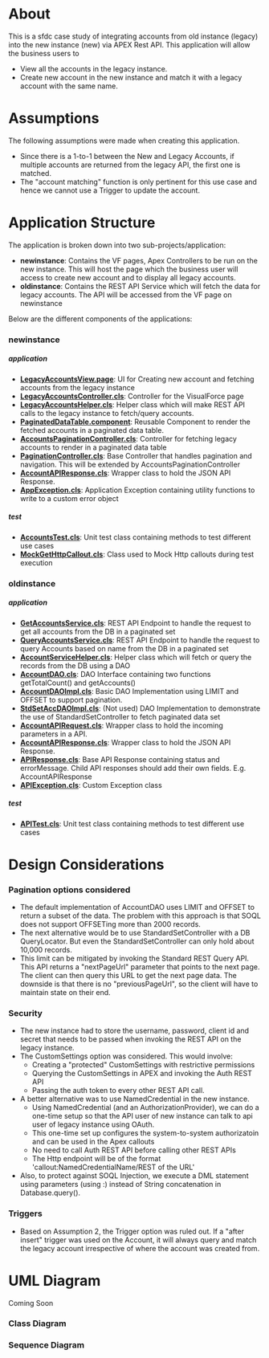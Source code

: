 # About
This is a sfdc case study of integrating accounts from old instance (legacy) into the new instance (new) via APEX Rest API. This application will allow the business users to 
- View all the accounts in the legacy instance.
- Create new account in the new instance and match it with a legacy account with the same name.

# Assumptions
The following assumptions were made when creating this application.
- Since there is a 1-to-1 between the New and Legacy Accounts, if multiple accounts are returned from the legacy API, the first one is matched.
- The "account matching" function is only pertinent for this use case and hence we cannot use a Trigger to update the account.

# Application Structure
The application is broken down into two sub-projects/application:
  - **newinstance**: Contains the VF pages, Apex Controllers to be run on the new instance. This will host the page which the business user will access to create new account and to display all legacy accounts.
  - **oldinstance**: Contains the REST API Service which will fetch the data for legacy accounts. The API will be accessed from the VF page on newinstance

Below are the different components of the applications:
### newinstance
##### application
  - **[LegacyAccountsView.page]**: UI for Creating new account and fetching accounts from the legacy instance
  - **[LegacyAccountsController.cls]**: Controller for the VisualForce page
  - **[LegacyAccountsHelper.cls]**: Helper class which will make REST API calls to the legacy instance to fetch/query accounts.
  - **[PaginatedDataTable.component]**: Reusable Component to render the fetched accounts in a paginated data table.
  - **[AccountsPaginationController.cls]**: Controller for fetching legacy accounts to render in a paginated data table
  - **[PaginationController.cls]**: Base Controller that handles pagination and navigation. This will be extended by AccountsPaginationController
  - **[AccountAPIResponse.cls]**: Wrapper class to hold the JSON API Response.
  - **[AppException.cls]**: Application Exception containing utility functions to write to a custom error object
  
##### test
  - **[AccountsTest.cls]**: Unit test class containing methods to test different use cases
  - **[MockGetHttpCallout.cls]**: Class used to Mock Http callouts during test execution
 
### oldinstance
##### application
  - **[GetAccountsService.cls]**: REST API Endpoint to handle the request to get all accounts from the DB in a paginated set
  - **[QueryAccountsService.cls]**: REST API Endpoint to handle the request to query Accounts based on name from the DB in a paginated set
  - **[AccountServiceHelper.cls]**: Helper class which will fetch or query the records from the DB using a DAO
  - **[AccountDAO.cls]**: DAO Interface containing two functions getTotalCount() and getAccounts()
  - **[AccountDAOImpl.cls]**: Basic DAO Implementation using LIMIT and OFFSET to support pagination.
  - **[StdSetAccDAOImpl.cls]**: (Not used) DAO Implementation to demonstrate the use of StandardSetController to fetch paginated data set
  - **[AccountAPIRequest.cls]**: Wrapper class to hold the incoming parameters in a API.
  - **[AccountAPIResponse.cls]**: Wrapper class to hold the JSON API Response.
  - **[APIResponse.cls]**: Base API Response containing status and errorMessage. Child API responses should add their own fields. E.g. AccountAPIResponse
  - **[APIException.cls]**: Custom Exception class
  
##### test
  - **[APITest.cls]**: Unit test class containing methods to test different use cases

# Design Considerations
### Pagination options considered
- The default implementation of AccountDAO uses LIMIT and OFFSET to return a subset of the data. The problem with this approach is that SOQL does not support OFFSETing more than 2000 records.
- The next alternative would be to use StandardSetController with a DB QueryLocator. But even the StandardSetController can only hold about 10,000 records.
- This limit can be mitigated by invoking the Standard REST Query API. This API returns a "nextPageUrl" parameter that points to the next page. The client can then query this URL to get the next page data. The downside is that there is no "previousPageUrl", so the client will have to maintain state on their end.

### Security
- The new instance had to store the username, password, client id and secret that needs to be passed when invoking the REST API on the legacy instance. 
- The CustomSettings option was considered. This would involve:
    * Creating a "protected" CustomSettings with restrictive permissions
    * Querying the CustomSettings in APEX and invoking the Auth REST API
    * Passing the auth token to every other REST API call.
- A better alternative was to use NamedCredential in the new instance. 
    -  Using NamedCredential (and an AuthorizationProvider), we can do a one-time setup so that the API user of new instance can talk to api user of legacy instance using OAuth. 
    -  This one-time set up configures the system-to-system authorizatoin and can be used in the Apex callouts
    -  No need to call Auth REST API before calling other REST APIs
    -  The Http endpoint will be of the format 'callout:NamedCredentialName/REST of the URL'
- Also, to protect against SOQL Injection, we execute a DML statement using parameters (using :) instead of String concatenation in Database.query().

### Triggers
- Based on Assumption 2, the Trigger option was ruled out. If a "after insert" trigger was used on the Account, it will always query and match the legacy account irrespective of where the account was created from.


# UML Diagram
Coming Soon
### Class Diagram
### Sequence Diagram

[LegacyAccountsView.page]: <https://github.com/chandraThe1/sfdc-case-study/blob/master/newInstance/src/pages/LegacyAccountsView.page>
[LegacyAccountsController.cls]: <https://github.com/chandraThe1/sfdc-case-study/blob/master/newInstance/src/classes/LegacyAccountsController.cls>
[LegacyAccountsHelper.cls]: <https://github.com/chandraThe1/sfdc-case-study/blob/master/newInstance/src/classes/LegacyAccountsHelper.cls>
[PaginatedDataTable.component]: <https://github.com/chandraThe1/sfdc-case-study/blob/master/newInstance/src/components/PaginatedDataTable.component>
[AccountsPaginationController.cls]: <https://github.com/chandraThe1/sfdc-case-study/blob/master/newInstance/src/classes/AccountsPaginationController.cls>
[PaginationController.cls]: <https://github.com/chandraThe1/sfdc-case-study/blob/master/newInstance/src/classes/PaginationController.cls>
[AccountAPIResponse.cls]: <https://github.com/chandraThe1/sfdc-case-study/blob/master/newInstance/src/classes/AccountAPIResponse.cls>
[AppException.cls]: <https://github.com/chandraThe1/sfdc-case-study/blob/master/newInstance/src/classes/AppException.cls>
[AccountsTest.cls]: <https://github.com/chandraThe1/sfdc-case-study/blob/master/newInstance/src/classes/AccountsTest.cls>
[MockGetHttpCallout.cls]: <https://github.com/chandraThe1/sfdc-case-study/blob/master/newInstance/src/classes/MockGetHttpCallout.cls>
[GetAccountsService.cls]: <https://github.com/chandraThe1/sfdc-case-study/blob/master/oldInstance/src/classes/GetAccountsService.cls>
[QueryAccountsService.cls]: <https://github.com/chandraThe1/sfdc-case-study/blob/master/oldInstance/src/classes/QueryAccountsService.cls>
[AccountServiceHelper.cls]: <https://github.com/chandraThe1/sfdc-case-study/blob/master/oldInstance/src/classes/AccountServiceHelper.cls>
[AccountDAO.cls]: <https://github.com/chandraThe1/sfdc-case-study/blob/master/oldInstance/src/classes/AccountDAO.cls>
[AccountDAOImpl.cls]: <https://github.com/chandraThe1/sfdc-case-study/blob/master/oldInstance/src/classes/AccountDAOImpl.cls>
[StdSetAccDAOImpl.cls]: <https://github.com/chandraThe1/sfdc-case-study/blob/master/oldInstance/src/classes/StdSetAccDAOImpl.cls>
[AccountAPIRequest.cls]: <https://github.com/chandraThe1/sfdc-case-study/blob/master/oldInstance/src/classes/AccountAPIRequest.cls>
[AccountAPIResponse2.cls]: <https://github.com/chandraThe1/sfdc-case-study/blob/master/oldInstance/src/classes/AccountAPIResponse.cls>
[APIResponse.cls]: <https://github.com/chandraThe1/sfdc-case-study/blob/master/oldInstance/src/classes/APIResponse.cls>
[APIException.cls]: <https://github.com/chandraThe1/sfdc-case-study/blob/master/oldInstance/src/classes/APIException.cls>
[APITest.cls]: <https://github.com/chandraThe1/sfdc-case-study/blob/master/oldInstance/src/classes/APITest.cls>
